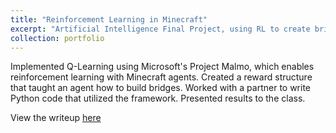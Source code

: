 ```yaml
---
title: "Reinforcement Learning in Minecraft"
excerpt: "Artificial Intelligence Final Project, using RL to create bridges in Minecraft.<br/><br/><img src='/images/minecraft.png'>"
collection: portfolio
---
```

Implemented Q-Learning using Microsoft's Project Malmo, which enables reinforcement learning with Minecraft agents. Created a reward structure that taught an agent how to build bridges. Worked with a partner to write Python code that utilized the framework. Presented results to the class.

View the writeup [here](http://www.github.com/zacharyyahn/zacharyyahn.github.io/files/Minecraft_RL.pdf)